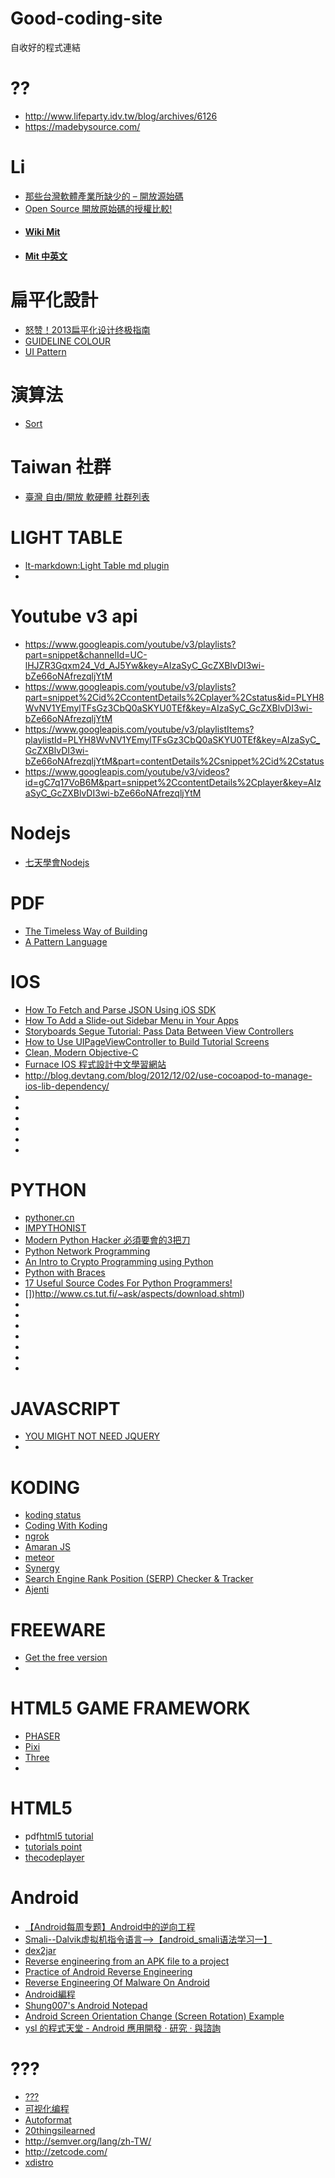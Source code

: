 Good-coding-site
================

自收好的程式連結

# ??
 * http://www.lifeparty.idv.tw/blog/archives/6126
 * https://madebysource.com/

# Li
 * [那些台灣軟體產業所缺少的 – 開放源始碼](http://blog.ez2learn.com/2011/11/25/taiwan-software-lacking-of-open-source/)
 * [Open Source 開放原始碼的授權比較!](http://www.takobear.tw/12/post/2013/07/open-source.html)
 * #### [Wiki Mit](http://zh.wikipedia.org/wiki/MIT%E8%A8%B1%E5%8F%AF%E8%AD%89)
 * #### [Mit 中英文](http://lucien.cc/?p=15)

# 扁平化設計
 * [怒赞！2013扁平化设计终极指南](http://www.uisdc.com/the-ultimate-guide-to-flat-design)
 * [GUIDELINE COLOUR](http://guidelinecolour.com/)
 * [UI Pattern](http://www.mobile-patterns.com/)

# 演算法
 * [Sort](http://sorting.at/)

# Taiwan 社群
 * [臺灣 自由/開放 軟硬體 社群列表
](http://www.mindmeister.com/303031964/open-source-community-map-in-taiwan)

# LIGHT TABLE
 * [lt-markdown:Light Table md plugin](https://github.com/MarcoPolo/lt-markdown)
 * 
 
# Youtube v3 api
 * https://www.googleapis.com/youtube/v3/playlists?part=snippet&channelId=UC-lHJZR3Gqxm24_Vd_AJ5Yw&key=AIzaSyC_GcZXBlvDI3wi-bZe66oNAfrezqljYtM
 * https://www.googleapis.com/youtube/v3/playlists?part=snippet%2Cid%2CcontentDetails%2Cplayer%2Cstatus&id=PLYH8WvNV1YEmylTFsGz3CbQ0aSKYU0TEf&key=AIzaSyC_GcZXBlvDI3wi-bZe66oNAfrezqljYtM
 * https://www.googleapis.com/youtube/v3/playlistItems?playlistId=PLYH8WvNV1YEmylTFsGz3CbQ0aSKYU0TEf&key=AIzaSyC_GcZXBlvDI3wi-bZe66oNAfrezqljYtM&part=contentDetails%2Csnippet%2Cid%2Cstatus
 * https://www.googleapis.com/youtube/v3/videos?id=gC7q17VoB6M&part=snippet%2CcontentDetails%2Cplayer&key=AIzaSyC_GcZXBlvDI3wi-bZe66oNAfrezqljYtM
 
# Nodejs
 * [七天學會Nodejs](http://nqdeng.github.io/7-days-nodejs/)
 
# PDF
 * [The Timeless Way of Building](http://library.uniteddiversity.coop/Ecological_Building/The_Timeless_Way_of_Building_Complete.pdf)
 * [A Pattern Language](http://library.uniteddiversity.coop/Ecological_Building/A_Pattern_Language.pdf)

# IOS
 * [How To Fetch and Parse JSON Using iOS SDK](http://www.appcoda.com/fetch-parse-json-ios-programming-tutorial/)
 * [How To Add a Slide-out Sidebar Menu in Your Apps](http://www.appcoda.com/ios-programming-sidebar-navigation-menu/)
 * [Storyboards Segue Tutorial: Pass Data Between View Controllers](http://www.appcoda.com/storyboards-ios-tutorial-pass-data-between-view-controller-with-segue/)
 * [How to Use UIPageViewController to Build Tutorial Screens](http://www.appcoda.com/uipageviewcontroller-tutorial-intro/)
 * [Clean, Modern Objective-C](http://harlanhaskins.com/2014/02/20/clean-modern-objective-c.html)
 * [Furnace IOS 程式設計中文學習網站](http://furnacedigital.blogspot.tw/)
 * http://blog.devtang.com/blog/2012/12/02/use-cocoapod-to-manage-ios-lib-dependency/
 * []()
 * []()
 * []()
 * []()
 * []()
 * []()

# PYTHON

 * [pythoner.cn](http://www.pythoner.cn/course/)
 * [IMPYTHONIST](http://impythonist.wordpress.com/2014/02/05/important-python-tips-that-saves-your-time/)
 * [Modern Python Hacker 必須要會的3把刀](http://blog.jslee.name/modern-python-hacker-3-knife/)
 * [Python Network Programming](http://www.tutorialspoint.com/python/python_networking.htm)
 * [An Intro to Crypto Programming using Python](http://jdege.us/crypto-python/index.html)
 * [Python with Braces](http://www.pythonb.org/)
 * [17 Useful Source Codes For Python Programmers!](http://www.efytimes.com/e1/fullnews.asp?edid=129852)
 * [])http://www.cs.tut.fi/~ask/aspects/download.shtml)
 * [](https://gist.github.com/mbdhack/9739407)
 * [](http://www.fromdev.com/2014/03/python-tutorials-resources.html)
 * [](http://mynt.uhnomoli.com/community/sites/)
 * [](https://github.com/shadow-box/Violent-Python-Examples)
 * [](http://nbviewer.ipython.org/)
 * [](https://github.com/hhhnrnewabc/Learning-Python)
 * [](http://www.ict.ru.ac.za/Resources/cspw/thinkcspy3/thinkcspy3/)
 
# JAVASCRIPT

 * [YOU MIGHT NOT NEED JQUERY](http://youmightnotneedjquery.com/)
 * 
 
# KODING
 * [koding status](http://status.koding.com/pages/52e17667541ea2fc5700001e)
 * [Coding With Koding](http://code.tutsplus.com/articles/coding-with-koding--net-35285)
 * [ngrok](https://ngrok.com/)
 * [Amaran JS](http://hakanersu.github.io/AmaranJS/)
 * [meteor](https://www.meteor.com/)
 * [Synergy](http://synergy-foss.org/)
 * [Search Engine Rank Position (SERP) Checker & Tracker](https://serprankchecker.com/)
 * [Ajenti](http://ajenti.org/) 
 
# FREEWARE
 * [Get the free version](http://getthefreeversion.com/)
 * 
 
# HTML5 GAME FRAMEWORK
 * [PHASER](http://phaser.io/)
 * [Pixi](https://github.com/GoodBoyDigital/pixi.js)
 * [Three](http://threejs.org/)
 * 
 
# HTML5
 * pdf[html5 tutorial](http://www.tutorialspoint.com/html5/html5_tutorial.pdf)
 * [tutorials point](http://www.tutorialspoint.com/html5/html5_pdf_version.htm)
 * [thecodeplayer](http://thecodeplayer.com/)
 
# Android
 * [【Android每周专题】Android中的逆向工程](http://blog.csdn.net/a2bgeek/article/details/15338911)
 * [Smali--Dalvik虚拟机指令语言-->【android_smali语法学习一】](http://blog.csdn.net/wdaming1986/article/details/8299996)
 * [dex2jar](https://code.google.com/p/dex2jar/) 
 * [Reverse engineering from an APK file to a project](http://stackoverflow.com/questions/12732882/reverse-engineering-from-an-apk-file-to-a-project)
 * [Practice of Android Reverse Engineering](http://www.slideshare.net/jserv/practice-of-android-reverse-engineering)
 * [Reverse Engineering Of Malware On Android](https://www.sans.org/reading-room/whitepapers/pda/reverse-engineering-malware-android-33769)
 * [Android編程](http://androidbiancheng.blogspot.tw/2014_02_01_archive.html)
 * [Shung007's Android Notepad](http://shung007.blogspot.tw/2010/11/android-tips-screenorientation.html)
 * [Android Screen Orientation Change (Screen Rotation) Example](http://techblogon.com/android-screen-orientation-change-rotation-example/)
 * [ysl 的程式天堂 - Android 應用開發 ‧ 研究 ‧ 與諮詢](http://ysl-paradise.blogspot.tw/2011/04/listview-i.html)
 


 
 
# ???
 * [???](http://blog.wercker.com/2014/02/06/RethinkDB-Gingko-Martini-Golang.html)
 * [可视化编程](http://coolshell.cn/articles/11094.html)
 * [Autoformat](http://bootitor.webbackstube.at/#)
 * [20thingsilearned](http://www.20thingsilearned.com/zh-TW/home)
 * http://semver.org/lang/zh-TW/
 * http://zetcode.com/
 * [xdistro](http://www.xdistro.tk/)

